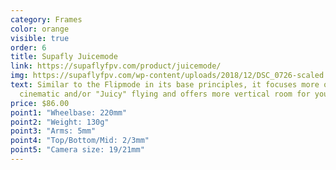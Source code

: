 ```yaml
---
category: Frames
color: orange
visible: true
order: 6
title: Supafly Juicemode
link: https://supaflyfpv.com/product/juicemode/
img: https://supaflyfpv.com/wp-content/uploads/2018/12/DSC_0726-scaled.jpg
text: Similar to the Flipmode in its base principles, it focuses more on
  cinematic and/or "Juicy" flying and offers more vertical room for your stack
price: $86.00
point1: "Wheelbase: 220mm"
point2: "Weight: 130g"
point3: "Arms: 5mm"
point4: "Top/Bottom/Mid: 2/3mm"
point5: "Camera size: 19/21mm"
---
```

